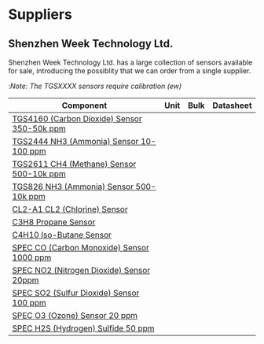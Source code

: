 # Suppliers

## Shenzhen Week Technology Ltd.

Shenzhen Week Technology Ltd. has a large collection of sensors available for sale, introducing the possiblity that we can order from a single supplier.

:*Note: The TGSXXXX sensors require calibration (ew)*

| Component             | Unit | Bulk | Datasheet |
| --------------------- | ----:| ----:| --------- |
| [TGS4160 (Carbon Dioxide) Sensor 350-50k ppm](http://isweek.en.alibaba.com/product/60488834886-800554608/CO2_monitoring_TGS4160.html) | | |
| [TGS2444 NH3 (Ammonia) Sensor 10-100 ppm](http://isweek.en.alibaba.com/product/60086277163-800587719/Ammonia_Sensor_NH3_Gas_Sensor_TGS2444.html) | | |
| [TGS2611 CH4 (Methane) Sensor 500-10k ppm]() | | |
| [TGS826 NH3 (Ammonia) Sensor 500-10k ppm](http://isweek.en.alibaba.com/product/60415388326-800582611/TGS_826_Detection_of_Ammonia.html) | | |
| [CL2-A1 CL2 (Chlorine) Sensor]() | | |
| [C3H8 Propane Sensor]() | | |
| [C4H10 Iso-Butane Sensor]() | | |
| [SPEC CO (Carbon Monoxide) Sensor 1000 ppm](http://isweek.en.alibaba.com/product/60478958186-800587720/CO_Sensor_High_Quality_Carbon_Dioxide_Gas_Sensor_Price.html) | | |
| [SPEC NO2 (Nitrogen Dioxide) Sensor 20ppm](http://isweek.en.alibaba.com/product/60489710501-800582611/Nitrogen_Dioxide_Gas_Sensor_3SP_NO2_20C.html) | | |
| [SPEC SO2 (Sulfur Dioxide) Sensor 100 ppm](http://isweek.en.alibaba.com/product/60507298453-800582611/Air_Quality_Monitoring_SO2_Sensor_20ppm.html) | | |
| [SPEC O3 (Ozone) Sensor 20 ppm](http://isweek.en.alibaba.com/product/60489267519-800582611/Air_Quality_Monitoring_O3_Ozone_Sensor.html) | | |
| [SPEC H2S (Hydrogen) Sulfide 50 ppm](http://isweek.en.alibaba.com/product/60479688990-800582611/Low_Power_Hydrogen_Sulfide_H2S_sensor_Hydrogen_Sulfide_Detector_Sensor.html) | | |
